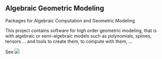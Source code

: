 ## Algebraic Geometric Modeling

Packages for Algebraic Computation and Geometric Modeling

This project contains software for high order geometric modeling, that is with algebraic or semi-algebraic models such as polynomials, splines, tensors ... and tools to create them, to compute with them, ...

See [![](https://img.shields.io/badge/docs-latest-blue.svg)](https://AlgebraicGeometricModeling.github.io/)
